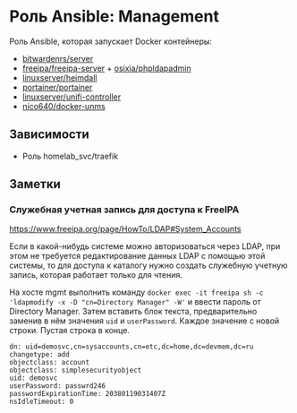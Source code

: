 # Роль Ansible: Management

Роль Ansible, которая запускает Docker контейнеры:

* [bitwardenrs/server](https://hub.docker.com/r/bitwardenrs/server)
* [freeipa/freeipa-server](https://hub.docker.com/r/freeipa/freeipa-server) + [osixia/phpldapadmin](https://hub.docker.com/r/osixia/phpldapadmin)
* [linuxserver/heimdall](https://hub.docker.com/r/linuxserver/heimdall)
* [portainer/portainer](https://hub.docker.com/r/portainer/portainer)
* [linuxserver/unifi-controller](https://hub.docker.com/r/linuxserver/unifi-controller)
* [nico640/docker-unms](https://hub.docker.com/r/nico640/docker-unms)

## Зависимости

* Роль homelab_svc/traefik

## Заметки

### Служебная учетная запись для доступа к FreeIPA

<https://www.freeipa.org/page/HowTo/LDAP#System_Accounts>

Если в какой-нибудь системе можно авторизоваться через LDAP, при этом не требуется редактирование данных LDAP с помощью этой системы, то для доступа к каталогу нужно создать служебную учетную запись, которая работает только для чтения.

На хосте mgmt выполнить команду `docker exec -it freeipa sh -c 'ldapmodify -x -D "cn=Directory Manager" -W'` и ввести пароль от Directory Manager. Затем вставить блок текста, предварительно заменив в нём значения `uid` и `userPassword`. Каждое значение с новой строки. Пустая строка в конце.

    dn: uid=demosvc,cn=sysaccounts,cn=etc,dc=home,dc=devmem,dc=ru
    changetype: add
    objectclass: account
    objectclass: simplesecurityobject
    uid: demosvc
    userPassword: passwrd246
    passwordExpirationTime: 20380119031407Z
    nsIdleTimeout: 0
